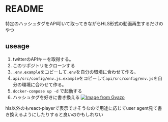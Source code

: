 # README
特定のハッシュタグをAPI叩いて取ってきながらHLS形式の動画再生するだけのやつ

## useage
1. twitterのAPIキーを取得する。
2. このリポジトリをクローンする
3. `.env.example`をコピーして`.env`を自分の環境に合わせて作る。
4. `api/src/config/env.js.example`をコピーして`api/src/config/env.js`を自分の環境に合わせて作る。
5. `docker-compose up -d` で起動する
6. ハッシュタグを好きに書き換える
[![Image from Gyazo](https://i.gyazo.com/3a9d0262dba1e58dbad80d04bd2f0652.gif)](https://gyazo.com/3a9d0262dba1e58dbad80d04bd2f0652)

hls以外のもreact-playerで表示できそうなので用途に応じてuser agent見て書き換えるようにしたりすると良いのかもしれない
